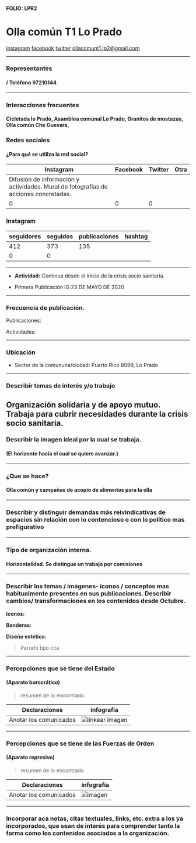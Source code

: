#### FOLIO: LPR2

# Olla común T1 Lo Prado


[instagram](https://www.instagram.com/ollacomunt1.lp2/
)
[facebook]()
[twitter]()
<ollacomunt1.lp2@gmail.com>
>
---

### Representantes
####  / Teléfono 97210144


---
### Interacciones frecuentes
#### Cicletada lo Prado, Asamblea comunal Lo Prado, Granitos de mostazas, Olla común Che Guevara,


### Redes sociales
#### ¿Para qué se utiliza la red social?
| Instagram | Facebook | Twitter | Otra 
|---|---|---|---|
|Difusión de información y actividades. Mural de fotografías de acciones concretadas.
|0|0| 0|

### **Instagram**
| seguidores | seguidos | publicaciones | hashtag 
|---|---|---|---|
|412|	373|	135
0| 0

---

* **Actividad:**   Continua desde el inicio de la crisis socio sanitaria.


* Primera Publicación IG 23 DE MAYO DE 2020

---
### Frecuencia de publicación.

Publicaciones:

Actividades:

---
### Ubicación
* Sector de la comununa/ciudad: Puerto Rico 8099, Lo Prado


---
### Describir temas de interés y/o trabajo
Organización solidaria y de apoyo mutuo. Trabaja para cubrir necesidades durante la crisis socio sanitaria.
---
### Describir la imagen ideal por la cual se trabaja.
#### (El horizonte hacia el cual se quiere avanzar.)

---
### ¿Que se hace?
#### Olla común y campañas de acopio de alimentos para la olla


---
### Describir y distinguir demandas más reivindicativas de espacios sin relación con lo contencioso o con lo político mas prefigurativo
####


---
### Tipo de organización interna.
####  Horizontalidad. Se distingue un trabajo por comisiones

---
### Describir los temas / imágenes- iconos / conceptos mas habitualmente presentes en sus publicaciones. Describir cambios/ transformaciones en los contenidos desde Octubre.

**Iconos:**

**Banderas:**

**Diseño estético:**

> Párrafo tipo cita 

---
### Percepciones que se tiene del Estado
#### (Aparato burocrático)
> resumen de lo encontrado

| Declaraciones | infografía | 
|---|---|
|Anotar los comunicados | ![linkear imagen]() |

---
### Percepciones que se tiene de las Fuerzas de Orden
#### (Aparato represivo)
> resumen de lo encontrado

| Declaraciones | infografía | 
|---|---|
|Anotar los comunicados | ![imagen]() |


---
### Incorporar aca notas, citas textuales, links, etc. extra a los ya incorporados, que sean de interés para comprender tanto la forma como los contenidos asociados a la organización.

